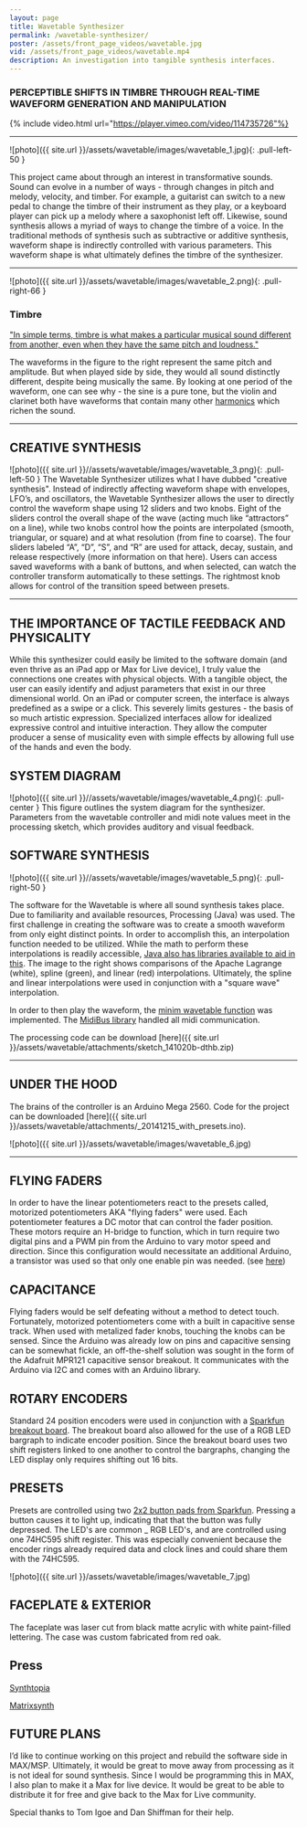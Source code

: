 ```yaml
---
layout: page
title: Wavetable Synthesizer
permalink: /wavetable-synthesizer/
poster: /assets/front_page_videos/wavetable.jpg
vid: /assets/front_page_videos/wavetable.mp4
description: An investigation into tangible synthesis interfaces.
---
```


### PERCEPTIBLE SHIFTS IN TIMBRE THROUGH REAL-TIME WAVEFORM GENERATION AND MANIPULATION

{% include video.html url="https://player.vimeo.com/video/114735726"%}

---
![photo]({{ site.url }}/assets/wavetable/images/wavetable_1.jpg){: .pull-left-50 }

This project came about through an interest in transformative sounds. Sound can evolve in a number of ways - through changes in pitch and melody, velocity, and timber. For example, a guitarist can switch to a new pedal to change the timbre of their instrument as they play, or a keyboard player can pick up a melody where a saxophonist left off. Likewise, sound synthesis allows a myriad of ways to change the timbre of a voice. In the traditional methods of synthesis such as subtractive or additive synthesis, waveform shape is indirectly controlled with various parameters. This waveform shape is what ultimately defines the timbre of the synthesizer.

---

![photo]({{ site.url }}/assets/wavetable/images/wavetable_2.png){: .pull-right-66 }

### Timbre
["In simple terms, timbre is what makes a particular musical sound different from another, even when they have the same pitch and loudness."](http://en.wikipedia.org/wiki/Timbre)

The waveforms in the figure to the right represent the same pitch and amplitude. But when played side by side, they would all sound distinctly different, despite being musically the same. By looking at one period of the waveform, one can see why - the sine is a pure tone, but the violin and clarinet both have waveforms that contain many other [harmonics](http://en.wikipedia.org/wiki/Timbre#Harmonics) which richen the sound.

---

## CREATIVE SYNTHESIS

![photo]({{ site.url }}//assets/wavetable/images/wavetable_3.png){: .pull-left-50 } The Wavetable Synthesizer utilizes what I have dubbed "creative synthesis". Instead of indirectly affecting waveform shape with envelopes, LFO’s, and oscillators, the Wavetable Synthesizer allows the user to directly control the waveform shape using 12 sliders and two knobs. Eight of the sliders control the overall shape of the wave (acting much like “attractors” on a line), while two knobs control how the points are interpolated (smooth, triangular, or square) and at what resolution (from fine to coarse). The four sliders labeled “A”, “D”, “S”, and “R” are used for attack, decay, sustain, and release respectively (more information on that here). Users can access saved waveforms with a bank of buttons, and when selected, can watch the controller transform automatically to these settings. The rightmost knob allows for control of the transition speed between presets.

---

## THE IMPORTANCE OF TACTILE FEEDBACK AND PHYSICALITY

While this synthesizer could easily be limited to the software domain (and even thrive as an iPad app or Max for Live device), I truly value the connections one creates with physical objects. With a tangible object, the user can easily identify and adjust parameters that exist in our three dimensional world. On an iPad or computer screen, the interface is always predefined as a swipe or a click. This severely limits gestures - the basis of so much artistic expression. Specialized interfaces allow for idealized expressive control and intuitive interaction. They allow the computer producer a sense of musicality even with simple effects by allowing full use of the hands and even the body. 

## SYSTEM DIAGRAM

![photo]({{ site.url }}//assets/wavetable/images/wavetable_4.png){: .pull-center }
This figure outlines the system diagram for the synthesizer. Parameters from the wavetable controller and midi note values meet in the processing sketch, which provides auditory and visual feedback. 

## SOFTWARE SYNTHESIS

![photo]({{ site.url }}//assets/wavetable/images/wavetable_5.png){: .pull-right-50 }

The software for the Wavetable is where all sound synthesis takes place. Due to familiarity and available resources, Processing (Java) was used. The first challenge in creating the software was to create a smooth waveform from only eight distinct points. In order to accomplish this, an interpolation function needed to be utilized. While the math to perform these interpolations is readily accessible, [Java also has libraries available to aid in this](http://commons.apache.org/proper/commons-math/apidocs/org/apache/commons/math3/analysis/polynomials/). The image to the right shows comparisons of the Apache Lagrange (white), spline (green), and linear (red) interpolations. Ultimately, the spline and linear interpolations were used in conjunction with a "square wave" interpolation.

In order to then play the waveform, the [minim wavetable function](http://code.compartmental.net/minim/wavetable_class_wavetable.html) was implemented. The [MidiBus library](http://www.smallbutdigital.com/themidibus.php) handled all midi communication.

The processing code can be download [here]({{ site.url }}/assets/wavetable/attachments/sketch_141020b-dthb.zip)

---

## UNDER THE HOOD

The brains of the controller is an Arduino Mega 2560. Code for the project can be downloaded [here]({{ site.url }}/assets/wavetable/attachments/_20141215_with_presets.ino).

![photo]({{ site.url }}/assets/wavetable/images/wavetable_6.jpg)

---
## FLYING FADERS

In order to have the linear potentiometers react to the presets called, motorized potentiometers AKA "flying faders" were used. Each potentiometer features a DC motor that can control the fader position. These motors require an H-bridge to function, which in turn require two digital pins and a PWM pin from the Arduino to vary motor speed and direction. Since this configuration would necessitate an additional Arduino, a transistor was used so that only one enable pin was needed. (see [here](http://www.societyofrobots.com/member_tutorials/book/export/html/159))

## CAPACITANCE

Flying faders would be self defeating without a method to detect touch. Fortunately, motorized potentiometers come with a built in capacitive sense track. When used with metalized fader knobs, touching the knobs can be sensed. Since the Arduino was already low on pins and capacitive sensing can be somewhat fickle, an off-the-shelf solution was sought in the form of the Adafruit MPR121 capacitive sensor breakout. It communicates with the Arduino via I2C and comes with an Arduino library.

## ROTARY ENCODERS

Standard 24 position encoders were used in conjunction with a [Sparkfun breakout board](https://www.sparkfun.com/products/11040). The breakout board also allowed for the use of a RGB LED bargraph to indicate encoder position. Since the breakout board uses two shift registers linked to one another to control the bargraphs, changing the LED display only requires shifting out 16 bits.

## PRESETS

Presets are controlled using two [2x2 button pads from Sparkfun](https://www.sparkfun.com/products/7836). Pressing a button causes it to light up, indicating that that the button was fully depressed. The LED's are common _ RGB LED's, and are controlled using one 74HC595 shift register. This was especially convenient because the encoder rings already required data and clock lines and could share them with the 74HC595.

![photo]({{ site.url }}/assets/wavetable/images/wavetable_7.jpg)

## FACEPLATE & EXTERIOR

The faceplate was laser cut from black matte acrylic with white paint-filled lettering. The case was custom fabricated from red oak.

## Press

[Synthtopia](http://www.synthtopia.com/content/2014/12/29/diy-wavetable-synthesizer-offers-tangible-waveshape-control/)

[Matrixsynth](http://www.matrixsynth.com/2014/12/the-wavetable-synthesizer-by-seth.html)

## FUTURE PLANS

I’d like to continue working on this project and rebuild the software side in MAX/MSP. Ultimately, it would be great to move away from processing as it is not ideal for sound synthesis. Since I would be programming this in MAX, I also plan to make it a Max for live device. It would be great to be able to distribute it for free and give back to the Max for Live community.

Special thanks to Tom Igoe and Dan Shiffman for their help.